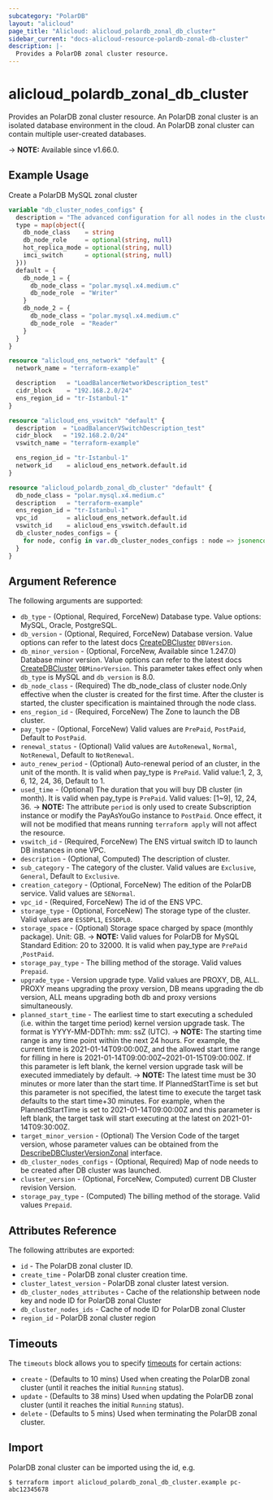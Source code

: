 ```yaml
---
subcategory: "PolarDB"
layout: "alicloud"
page_title: "Alicloud: alicloud_polardb_zonal_db_cluster"
sidebar_current: "docs-alicloud-resource-polardb-zonal-db-cluster"
description: |-
  Provides a PolarDB zonal cluster resource.
---
```


# alicloud_polardb_zonal_db_cluster

Provides an PolarDB zonal cluster resource. An PolarDB zonal cluster is an isolated database
environment in the cloud. An PolarDB zonal cluster can contain multiple user-created
databases.

-> **NOTE:** Available since v1.66.0.

## Example Usage

Create a PolarDB MySQL zonal cluster

```terraform
variable "db_cluster_nodes_configs" {
  description = "The advanced configuration for all nodes in the cluster except for the RW node, including db_node_class, hot_replica_mode, and imci_switch properties."
  type = map(object({
    db_node_class    = string
    db_node_role     = optional(string, null)
    hot_replica_mode = optional(string, null)
    imci_switch      = optional(string, null)
  }))
  default = {
    db_node_1 = {
      db_node_class = "polar.mysql.x4.medium.c"
      db_node_role  = "Writer"
    }
    db_node_2 = {
      db_node_class = "polar.mysql.x4.medium.c"
      db_node_role  = "Reader"
    }
  }
}

resource "alicloud_ens_network" "default" {
  network_name = "terraform-example"

  description   = "LoadBalancerNetworkDescription_test"
  cidr_block    = "192.168.2.0/24"
  ens_region_id = "tr-Istanbul-1"
}

resource "alicloud_ens_vswitch" "default" {
  description  = "LoadBalancerVSwitchDescription_test"
  cidr_block   = "192.168.2.0/24"
  vswitch_name = "terraform-example"

  ens_region_id = "tr-Istanbul-1"
  network_id    = alicloud_ens_network.default.id
}

resource "alicloud_polardb_zonal_db_cluster" "default" {
  db_node_class = "polar.mysql.x4.medium.c"
  description   = "terraform-example"
  ens_region_id = "tr-Istanbul-1"
  vpc_id        = alicloud_ens_network.default.id
  vswitch_id    = alicloud_ens_vswitch.default.id
  db_cluster_nodes_configs = {
    for node, config in var.db_cluster_nodes_configs : node => jsonencode({ for k, v in config : k => v if v != null })
  }
}
```

## Argument Reference

The following arguments are supported:

* `db_type` - (Optional, Required, ForceNew) Database type. Value options: MySQL, Oracle, PostgreSQL.
* `db_version` - (Optional, Required, ForceNew) Database version. Value options can refer to the latest docs [CreateDBCluster](https://www.alibabacloud.com/help/en/polardb/latest/createdbcluster-1) `DBVersion`.
* `db_minor_version` - (Optional, ForceNew, Available since 1.247.0) Database minor version. Value options can refer to the latest docs [CreateDBCluster](https://www.alibabacloud.com/help/en/polardb/latest/createdbcluster-1) `DBMinorVersion`. This parameter takes effect only when `db_type` is MySQL and `db_version` is 8.0.
* `db_node_class` - (Required) The db_node_class of cluster node.Only effective when the cluster is created for the first time. After the cluster is started, the cluster specification is maintained through the node class.
* `ens_region_id` - (Required, ForceNew) The Zone to launch the DB cluster.
* `pay_type` - (Optional, ForceNew) Valid values are `PrePaid`, `PostPaid`, Default to `PostPaid`.
* `renewal_status` - (Optional) Valid values are `AutoRenewal`, `Normal`, `NotRenewal`, Default to `NotRenewal`.
* `auto_renew_period` - (Optional) Auto-renewal period of an cluster, in the unit of the month. It is valid when pay_type is `PrePaid`. Valid value:1, 2, 3, 6, 12, 24, 36, Default to 1.
* `used_time` - (Optional) The duration that you will buy DB cluster (in month). It is valid when pay_type is `PrePaid`. Valid values: [1~9], 12, 24, 36.
-> **NOTE:** The attribute `period` is only used to create Subscription instance or modify the PayAsYouGo instance to `PostPaid`. Once effect, it will not be modified that means running `terraform apply` will not affect the resource.
* `vswitch_id` - (Required, ForceNew) The ENS virtual switch ID to launch DB instances in one VPC.
* `description` - (Optional, Computed) The description of cluster.
* `sub_category` - The category of the cluster. Valid values are `Exclusive`, `General`, Default to `Exclusive`.
* `creation_category` - (Optional, ForceNew) The edition of the PolarDB service. Valid values are `SENormal`.
* `vpc_id` - (Required, ForceNew) The id of the ENS VPC.
* `storage_type` - (Optional, ForceNew) The storage type of the cluster. Valid values are `ESSDPL1`, `ESSDPL0`.
* `storage_space` - (Optional) Storage space charged by space (monthly package). Unit: GB.
-> **NOTE:**  Valid values for PolarDB for MySQL Standard Edition: 20 to 32000. It is valid when pay_type are `PrePaid` ,`PostPaid`.
* `storage_pay_type` - The billing method of the storage. Valid values `Prepaid`.
* `upgrade_type` - Version upgrade type. Valid values are PROXY, DB, ALL. PROXY means upgrading the proxy version, DB means upgrading the db version, ALL means upgrading both db and proxy versions simultaneously.
* `planned_start_time` - The earliest time to start executing a scheduled (i.e. within the target time period) kernel version upgrade task. The format is YYYY-MM-DDThh: mm: ssZ (UTC).
-> **NOTE:** The starting time range is any time point within the next 24 hours. For example, the current time is 2021-01-14T09:00:00Z, and the allowed start time range for filling in here is 2021-01-14T09:00:00Z~2021-01-15T09:00:00Z. If this parameter is left blank, the kernel version upgrade task will be executed immediately by default.
-> **NOTE:** The latest time must be 30 minutes or more later than the start time. If PlannedStartTime is set but this parameter is not specified, the latest time to execute the target task defaults to the start time+30 minutes. For example, when the PlannedStartTime is set to 2021-01-14T09:00:00Z and this parameter is left blank, the target task will start executing at the latest on 2021-01-14T09:30:00Z.
* `target_minor_version` - (Optional) The Version Code of the target version, whose parameter values can be obtained from the [DescribeDBClusterVersionZonal](https://www.alibabacloud.com/help/en/polardb/api-polardb-2017-08-01-describedbclusterversionzonal) interface.
* `db_cluster_nodes_configs` - (Optional, Required) Map of node needs to be created after DB cluster was launched.
* `cluster_version` - (Optional, ForceNew, Computed) current DB Cluster revision Version.
* `storage_pay_type` - (Computed) The billing method of the storage. Valid values `Prepaid`.

## Attributes Reference

The following attributes are exported:

* `id` - The PolarDB zonal cluster ID.
* `create_time` - PolarDB zonal cluster creation time.  
* `cluster_latest_version` - PolarDB zonal cluster latest version.
* `db_cluster_nodes_attributes` - Cache of the relationship between node key and node ID for PolarDB zonal Cluster
* `db_cluster_nodes_ids` - Cache of node ID for PolarDB zonal Cluster
* `region_id`  - PolarDB zonal cluster region

## Timeouts

The `timeouts` block allows you to specify [timeouts](https://developer.hashicorp.com/terraform/language/resources/syntax#operation-timeouts) for certain actions:

* `create` - (Defaults to 10 mins) Used when creating the PolarDB zonal cluster (until it reaches the initial `Running` status).
* `update` - (Defaults to 38 mins) Used when updating the PolarDB zonal cluster (until it reaches the initial `Running` status).
* `delete` - (Defaults to 5 mins) Used when terminating the PolarDB zonal cluster.

## Import

PolarDB zonal cluster can be imported using the id, e.g.

```shell
$ terraform import alicloud_polardb_zonal_db_cluster.example pc-abc12345678
```
